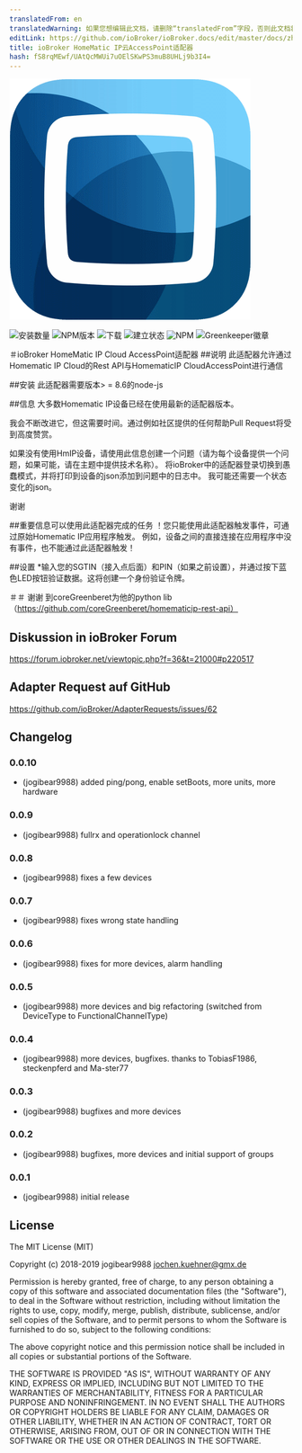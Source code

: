 ```yaml
---
translatedFrom: en
translatedWarning: 如果您想编辑此文档，请删除“translatedFrom”字段，否则此文档将再次自动翻译
editLink: https://github.com/ioBroker/ioBroker.docs/edit/master/docs/zh-cn/adapterref/iobroker.hmip/README.md
title: ioBroker HomeMatic IP云AccessPoint适配器
hash: fS8rqMEwf/UAtQcMWUi7uOElSKwPS3muB8UHLj9b3I4=
---
```

![商标](../../../en/adapterref/iobroker.hmip/admin/homematic.png)

![安装数量](http://iobroker.live/badges/hmip-stable.svg)
![NPM版本](http://img.shields.io/npm/v/iobroker.hmip.svg)
![下载](https://img.shields.io/npm/dm/iobroker.hmip.svg)
![建立状态](https://travis-ci.org/iobroker-community-adapters/ioBroker.hmip.svg?branch=master)
![NPM](https://nodei.co/npm/iobroker.hmip.png?downloads=true)
![Greenkeeper徽章](https://badges.greenkeeper.io/iobroker-community-adapters/ioBroker.hmip.svg)

＃ioBroker HomeMatic IP Cloud AccessPoint适配器
##说明
此适配器允许通过Homematic IP Cloud的Rest API与HomematicIP CloudAccessPoint进行通信

##安装
此适配器需要版本> = 8.6的node-js

##信息
大多数Homematic IP设备已经在使用最新的适配器版本。

我会不断改进它，但这需要时间。通过例如社区提供的任何帮助Pull Request将受到高度赞赏。

如果没有使用HmIP设备，请使用此信息创建一个问题（请为每个设备提供一个问题，如果可能，请在主题中提供技术名称）。
将ioBroker中的适配器登录切换到愚蠢模式，并将打印到设备的json添加到问题中的日志中。
我可能还需要一个状态变化的json。

谢谢

##重要信息可以使用此适配器完成的任务
！您只能使用此适配器触发事件，可通过原始Homematic IP应用程序触发。
例如，设备之间的直接连接在应用程序中没有事件，也不能通过此适配器触发！

##设置
*输入您的SGTIN（接入点后面）和PIN（如果之前设置），并通过按下蓝色LED按钮验证数据。这将创建一个身份验证令牌。

＃＃ 谢谢
到coreGreenberet为他的python lib（https://github.com/coreGreenberet/homematicip-rest-api）

## Diskussion in ioBroker Forum
https://forum.iobroker.net/viewtopic.php?f=36&t=21000#p220517

## Adapter Request auf GitHub
https://github.com/ioBroker/AdapterRequests/issues/62

## Changelog

### 0.0.10
* (jogibear9988) added ping/pong, enable setBoots, more units, more hardware

### 0.0.9
* (jogibear9988) fullrx and operationlock channel

### 0.0.8
* (jogibear9988) fixes a few devices

### 0.0.7
* (jogibear9988) fixes wrong state handling

### 0.0.6
* (jogibear9988) fixes for more devices, alarm handling

### 0.0.5
* (jogibear9988) more devices and big refactoring (switched from DeviceType to FunctionalChannelType)

### 0.0.4
* (jogibear9988) more devices, bugfixes. thanks to TobiasF1986, steckenpferd and Ma-ster77

### 0.0.3
* (jogibear9988) bugfixes and more devices 

### 0.0.2
* (jogibear9988) bugfixes, more devices and initial support of groups

### 0.0.1
* (jogibear9988) initial release

## License
The MIT License (MIT)

Copyright (c) 2018-2019 jogibear9988 <jochen.kuehner@gmx.de>

Permission is hereby granted, free of charge, to any person obtaining a copy
of this software and associated documentation files (the "Software"), to deal
in the Software without restriction, including without limitation the rights
to use, copy, modify, merge, publish, distribute, sublicense, and/or sell
copies of the Software, and to permit persons to whom the Software is
furnished to do so, subject to the following conditions:

The above copyright notice and this permission notice shall be included in
all copies or substantial portions of the Software.

THE SOFTWARE IS PROVIDED "AS IS", WITHOUT WARRANTY OF ANY KIND, EXPRESS OR
IMPLIED, INCLUDING BUT NOT LIMITED TO THE WARRANTIES OF MERCHANTABILITY,
FITNESS FOR A PARTICULAR PURPOSE AND NONINFRINGEMENT. IN NO EVENT SHALL THE
AUTHORS OR COPYRIGHT HOLDERS BE LIABLE FOR ANY CLAIM, DAMAGES OR OTHER
LIABILITY, WHETHER IN AN ACTION OF CONTRACT, TORT OR OTHERWISE, ARISING FROM,
OUT OF OR IN CONNECTION WITH THE SOFTWARE OR THE USE OR OTHER DEALINGS IN
THE SOFTWARE.